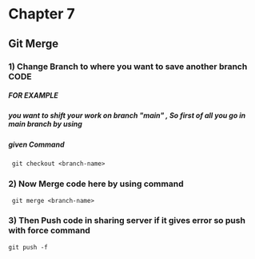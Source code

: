 
# Chapter 7

## Git Merge 

### 1) Change Branch to where you want to save another branch CODE 

##### FOR EXAMPLE
##### you want to shift your work on branch "main" , So first of all you go in main branch by using 
##### given Command

     git checkout <branch-name>

### 2) Now Merge code here by using command
    
     git merge <branch-name>
     
### 3) Then Push code in sharing server if it gives error so push with force command

    git push -f
     
  
     
